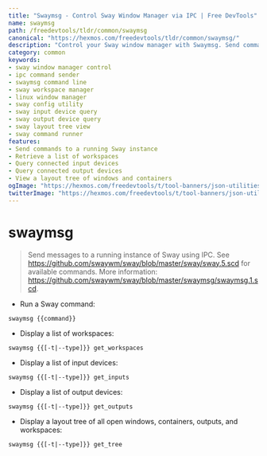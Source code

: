 ```yaml
---
title: "Swaymsg - Control Sway Window Manager via IPC | Free DevTools"
name: swaymsg
path: /freedevtools/tldr/common/swaymsg
canonical: "https://hexmos.com/freedevtools/tldr/common/swaymsg/"
description: "Control your Sway window manager with Swaymsg. Send commands, manage workspaces, and query window information. Free online tool, no registration required."
category: common
keywords:
- sway window manager control
- ipc command sender
- swaymsg command line
- sway workspace manager
- linux window manager
- sway config utility
- sway input device query
- sway output device query
- sway layout tree view
- sway command runner
features:
- Send commands to a running Sway instance
- Retrieve a list of workspaces
- Query connected input devices
- Query connected output devices
- View a layout tree of windows and containers
ogImage: "https://hexmos.com/freedevtools/t/tool-banners/json-utilities-banner.png"
twitterImage: "https://hexmos.com/freedevtools/t/tool-banners/json-utilities-banner.png"
---
```


# swaymsg

> Send messages to a running instance of Sway using IPC.
> See <https://github.com/swaywm/sway/blob/master/sway/sway.5.scd> for available commands.
> More information: <https://github.com/swaywm/sway/blob/master/swaymsg/swaymsg.1.scd>.

- Run a Sway command:

`swaymsg {{command}}`

- Display a list of workspaces:

`swaymsg {{[-t|--type]}} get_workspaces`

- Display a list of input devices:

`swaymsg {{[-t|--type]}} get_inputs`

- Display a list of output devices:

`swaymsg {{[-t|--type]}} get_outputs`

- Display a layout tree of all open windows, containers, outputs, and workspaces:

`swaymsg {{[-t|--type]}} get_tree`
